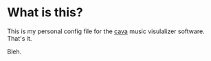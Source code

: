 # What is this?
This is my personal config file for the [cava](https://github.com/karlstav/cava) music visulalizer
software. That's it.

Bleh.

